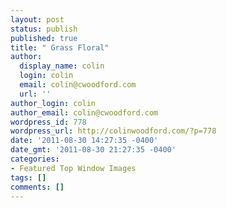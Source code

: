 ```yaml
---
layout: post
status: publish
published: true
title: " Grass Floral"
author:
  display_name: colin
  login: colin
  email: colin@cwoodford.com
  url: ''
author_login: colin
author_email: colin@cwoodford.com
wordpress_id: 778
wordpress_url: http://colinwoodford.com/?p=778
date: '2011-08-30 14:27:35 -0400'
date_gmt: '2011-08-30 21:27:35 -0400'
categories:
- Featured Top Window Images
tags: []
comments: []
---
```


